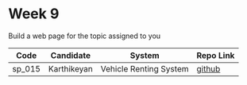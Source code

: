 # Week 9

Build a web page for the topic assigned to you

| Code   | Candidate   | System                 | Repo Link                                                       |
|--------|-------------|------------------------|-----------------------------------------------------------------|
| sp_015 | Karthikeyan | Vehicle Renting System | [github](https://github.com/karthikeyanranasthala/masai-week-9) |